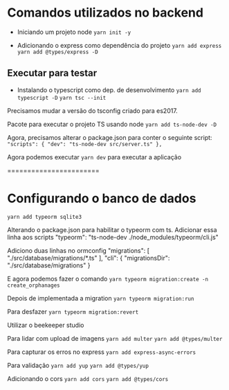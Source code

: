 # Comandos utilizados no backend

- Iniciando um projeto node
`yarn init -y`

- Adicionando o express como dependência do projeto
`yarn add express`
`yarn add @types/express -D`

## Executar para testar
- Instalando o typescript como dep. de desenvolvimento
`yarn add typescript -D`
`yarn tsc --init`

Precisamos mudar a versão do tsconfig criado para es2017.

Pacote para executar o projeto TS usando node
`yarn add ts-node-dev -D`

Agora, precisamos alterar o package.json para conter o seguinte script:
`"scripts": {
    "dev": "ts-node-dev src/server.ts"
},`

Agora podemos executar 
`yarn dev`
para executar a aplicação

=======================

# Configurando o banco de dados

`yarn add typeorm sqlite3`

Alterando o package.json para habilitar o typeorm com ts. Adicionar essa linha aos scripts
"typeorm": "ts-node-dev ./node_modules/typeorm/cli.js"

Adiciono duas linhas no ormconfig
"migrations": [
    "./src/database/migrations/*.ts"
],
"cli": {
    "migrationsDir": "./src/database/migrations"
}

E agora podemos fazer o comando
`yarn typeorm migration:create -n create_orphanages`

Depois de implementada a migration
`yarn typeorm migration:run`

Para desfazer
`yarn typeorm migration:revert`

Utilizar o beekeeper studio

Para lidar com upload de imagens 
`yarn add multer`
`yarn add @types/multer`

Para capturar os erros no express
`yarn add express-async-errors`

Para validação
`yarn add yup`
`yarn add @types/yup`

Adicionando o cors
`yarn add cors`
`yarn add @types/cors` 
